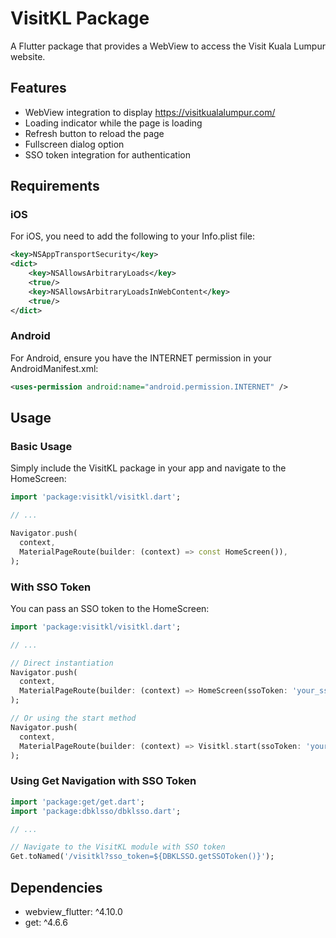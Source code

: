 # VisitKL Package

A Flutter package that provides a WebView to access the Visit Kuala Lumpur website.

## Features

- WebView integration to display https://visitkualalumpur.com/
- Loading indicator while the page is loading
- Refresh button to reload the page
- Fullscreen dialog option
- SSO token integration for authentication

## Requirements

### iOS

For iOS, you need to add the following to your Info.plist file:

```xml
<key>NSAppTransportSecurity</key>
<dict>
    <key>NSAllowsArbitraryLoads</key>
    <true/>
    <key>NSAllowsArbitraryLoadsInWebContent</key>
    <true/>
</dict>
```

### Android

For Android, ensure you have the INTERNET permission in your AndroidManifest.xml:

```xml
<uses-permission android:name="android.permission.INTERNET" />
```

## Usage

### Basic Usage

Simply include the VisitKL package in your app and navigate to the HomeScreen:

```dart
import 'package:visitkl/visitkl.dart';

// ...

Navigator.push(
  context,
  MaterialPageRoute(builder: (context) => const HomeScreen()),
);
```

### With SSO Token

You can pass an SSO token to the HomeScreen:

```dart
import 'package:visitkl/visitkl.dart';

// ...

// Direct instantiation
Navigator.push(
  context,
  MaterialPageRoute(builder: (context) => HomeScreen(ssoToken: 'your_sso_token')),
);

// Or using the start method
Navigator.push(
  context,
  MaterialPageRoute(builder: (context) => Visitkl.start(ssoToken: 'your_sso_token')),
);
```

### Using Get Navigation with SSO Token

```dart
import 'package:get/get.dart';
import 'package:dbklsso/dbklsso.dart';

// ...

// Navigate to the VisitKL module with SSO token
Get.toNamed('/visitkl?sso_token=${DBKLSSO.getSSOToken()}');
```

## Dependencies

- webview_flutter: ^4.10.0
- get: ^4.6.6
